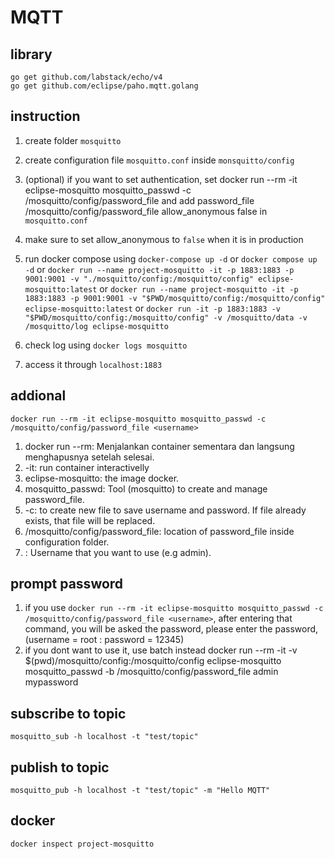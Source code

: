 # MQTT

## library
    go get github.com/labstack/echo/v4
    go get github.com/eclipse/paho.mqtt.golang

## instruction
1. create folder ```mosquitto```
2. create configuration file ```mosquitto.conf``` inside ```monsquitto/config```
3. (optional) if you want to set authentication, set
    docker run --rm -it eclipse-mosquitto mosquitto_passwd -c /mosquitto/config/password_file <username>
    and add 
    password_file /mosquitto/config/password_file
    allow_anonymous false
    in ```mosquitto.conf```
4. make sure to set allow_anonymous to ```false``` when it is in production
5. run docker compose using ```docker-compose up -d``` or ```docker compose up -d``` or ```docker run --name project-mosquitto -it -p 1883:1883 -p 9001:9001 -v "./mosquitto/config:/mosquitto/config" eclipse-mosquitto:latest``` or ```docker run --name project-mosquitto -it -p 1883:1883 -p 9001:9001 -v "$PWD/mosquitto/config:/mosquitto/config" eclipse-mosquitto:latest``` or ```docker run -it -p 1883:1883 -v "$PWD/mosquitto/config:/mosquitto/config" -v /mosquitto/data -v /mosquitto/log eclipse-mosquitto```

6. check log using ```docker logs mosquitto```
7. access it through ```localhost:1883```

## addional
    docker run --rm -it eclipse-mosquitto mosquitto_passwd -c /mosquitto/config/password_file <username>
1. docker run --rm: Menjalankan container sementara dan langsung menghapusnya setelah selesai.
2. -it: run container interactivelly
3. eclipse-mosquitto: the image docker.
4. mosquitto_passwd: Tool (mosquitto) to create and manage password_file.
5. -c: to create new file to save username and password. If file already exists, that file will be replaced.
6. /mosquitto/config/password_file: location of password_file inside configuration folder.
7. <username>: Username that you want to use (e.g admin).

## prompt password
1. if you use ```docker run --rm -it eclipse-mosquitto mosquitto_passwd -c /mosquitto/config/password_file <username>```, after entering that command, you will be asked the password, please enter the password, (username = root : password = 12345)
2. if you dont want to use it, use batch instead
    docker run --rm -it -v $(pwd)/mosquitto/config:/mosquitto/config eclipse-mosquitto mosquitto_passwd -b /mosquitto/config/password_file admin mypassword


## subscribe to topic
    mosquitto_sub -h localhost -t "test/topic"

## publish to topic
    mosquitto_pub -h localhost -t "test/topic" -m "Hello MQTT"

## docker
    docker inspect project-mosquitto